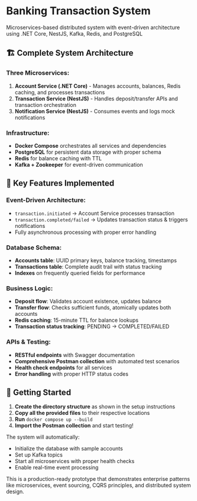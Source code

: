 # Banking Transaction System
Microservices-based distributed system with event-driven architecture using .NET Core, NestJS, Kafka, Redis, and PostgreSQL

## 🏗️ Complete System Architecture
### Three Microservices:
1. **Account Service (.NET Core)** - Manages accounts, balances, Redis caching, and processes transactions
2. **Transaction Service (NestJS)** - Handles deposit/transfer APIs and transaction orchestration
3. **Notification Service (NestJS)** - Consumes events and logs mock notifications

### Infrastructure:
* **Docker Compose** orchestrates all services and dependencies
* **PostgreSQL** for persistent data storage with proper schema
* **Redis** for balance caching with TTL
* **Kafka + Zookeeper** for event-driven communication

## 🚀 Key Features Implemented
### Event-Driven Architecture:
* `transaction.initiated` → Account Service processes transaction
* `transaction.completed/failed` → Updates transaction status & triggers notifications
* Fully asynchronous processing with proper error handling

### Database Schema:
* **Accounts table**: UUID primary keys, balance tracking, timestamps
* **Transactions table**: Complete audit trail with status tracking
* **Indexes** on frequently queried fields for performance

### Business Logic:
* **Deposit flow**: Validates account existence, updates balance
* **Transfer flow**: Checks sufficient funds, atomically updates both accounts
* **Redis caching**: 15-minute TTL for balance lookups
* **Transaction status tracking**: PENDING → COMPLETED/FAILED

### APIs & Testing:
* **RESTful endpoints** with Swagger documentation
* **Comprehensive Postman collection** with automated test scenarios
* **Health check endpoints** for all services
* **Error handling** with proper HTTP status codes

## 🚀 Getting Started
1. **Create the directory structure** as shown in the setup instructions
2. **Copy all the provided files** to their respective locations
3. **Run** `docker compose up --build`
4. **Import the Postman collection** and start testing!

The system will automatically:
* Initialize the database with sample accounts
* Set up Kafka topics
* Start all microservices with proper health checks
* Enable real-time event processing

This is a production-ready prototype that demonstrates enterprise patterns like microservices, event sourcing, CQRS principles, and distributed system design. 
